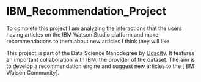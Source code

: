 # IBM_Recommendation_Project
To complete this project I am analyzing the interactions that the users having articles on the IBM Watson Studio platform and make recommendations to them about new articles I think they will like. 

This project is part of the Data Science Nanodegree by [Udacity](https://eu.udacity.com/). It features an important collaboration with IBM, the provider of the dataset. The aim is to develop a recommendation engine and suggest new articles to the [IBM Watson Community].